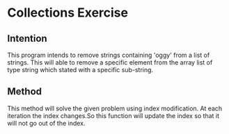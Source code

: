 # Collections Exercise

## Intention

This program intends to remove strings containing 'oggy' from a
list of strings. This will able to remove a specific element from
the array list of type string which stated with a specific sub-string.

## Method

This method will solve the given problem using index modification.
At each iteration the index changes.So this function will update
the index so that it will not go out of the index.
